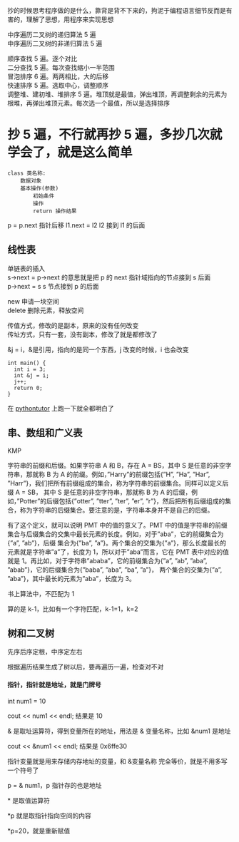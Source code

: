 
抄的时候思考程序做的是什么，靠背是背不下来的，拘泥于编程语言细节反而是有害的，理解了思想，用程序来实现思想    

中序遍历二叉树的递归算法 5 遍  
中序遍历二叉树的非递归算法 5 遍  

顺序查找 5 遍。逐个对比  
二分查找 5 遍。每次查找缩小一半范围  
冒泡排序 6 遍。两两相比，大的后移    
快速排序 5 遍。选取中心，调整顺序  
调整堆、建初堆、堆排序 5 遍。堆顶就是最值，弹出堆顶，再调整剩余的元素为根堆，再弹出堆顶元素。每次选一个最值，所以是选择排序    


# 抄 5 遍，不行就再抄 5 遍，多抄几次就学会了，就是这么简单  

    class 类名称:  
        数据对象  
        基本操作(参数)
            初始条件
            操作
            return 操作结果  


p = p.next 指针后移
l1.next = l2 l2 接到 l1 的后面  

## 线性表  

单链表的插入  
s->next = p->next 的意思就是把 p 的 next 指针域指向的节点接到 s 后面  
p->next = s s 节点接到 p 的后面  

new 申请一块空间  
delete 删除元素，释放空间  


传值方式，修改的是副本，原来的没有任何改变  
传址方式，只有一套，没有副本，修改了就是都修改了  

&j = i，&是引用，指向的是同一个东西，j 改变的时候，i 也会改变  

    int main() {
      int i = 3; 
      int &j = i; 
      j++; 
      return 0;
    }

在 [pythontutor](http://www.pythontutor.com/cpp.html#mode=edit) 上跑一下就全都明白了  




## 串、数组和广义表  

KMP  

字符串的前缀和后缀。如果字符串 A 和 B，存在 A = BS，其中 S 是任意的非空字符串，那就称 B 为 A 的前缀。例如，”Harry”的前缀包括{”H”, ”Ha”, ”Har”, ”Harr”}，我们把所有前缀组成的集合，称为字符串的前缀集合。同样可以定义后缀 A = SB， 其中 S 是任意的非空字符串，那就称 B 为 A 的后缀，例如，”Potter”的后缀包括{”otter”, ”tter”, ”ter”, ”er”, ”r”}，然后把所有后缀组成的集合，称为字符串的后缀集合。要注意的是，字符串本身并不是自己的后缀。

有了这个定义，就可以说明 PMT 中的值的意义了。PMT 中的值是字符串的前缀集合与后缀集合的交集中最长元素的长度。例如，对于”aba”，它的前缀集合为{”a”, ”ab”}，后缀 集合为{”ba”, ”a”}。两个集合的交集为{”a”}，那么长度最长的元素就是字符串”a”了，长度为 1，所以对于”aba”而言，它在 PMT 表中对应的值就是 1。再比如，对于字符串”ababa”，它的前缀集合为{”a”, ”ab”, ”aba”, ”abab”}，它的后缀集合为{”baba”, ”aba”, ”ba”, ”a”}， 两个集合的交集为{”a”, ”aba”}，其中最长的元素为”aba”，长度为 3。


书上算法中，不匹配为 1  

算的是 k-1，比如有一个字符匹配，k-1=1，k=2  


## 树和二叉树  

先序后序定根，中序定左右  

根据遍历结果生成了树以后，要再遍历一遍，检查对不对  





#### 指针，指针就是地址，就是门牌号    
int num1 = 10  

cout << num1 << endl; 结果是 10  

& 是取址运算符，得到变量所在的地址，用法是 & 变量名称，比如 &num1 是地址  

cout << &num1 << endl; 结果是 0x6ffe30  

指针变量就是用来存储内存地址的变量，和 &变量名称 完全等价，就是不用多写一个符号了     

p = & num1，p 指针存的也是地址  

\* 是取值运算符  

\*p 就是取指针指向空间的内容    

\*p=20，就是重新赋值  





